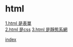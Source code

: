 # html
[1.html 是表單](https://e2d-goldenmouse.github.io/html/1.html)  
[2.html 是css](https://e2d-goldenmouse.github.io/html/2.html) 
[3.html 是靜態系網](https://e2d-goldenmouse.github.io/html/3.html)   

[index](https://e2d-goldenmouse.github.io/html/)

